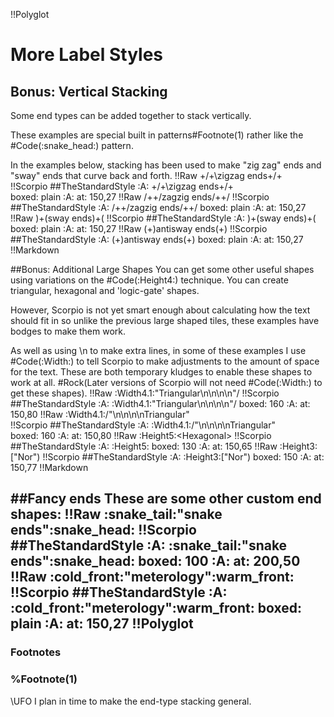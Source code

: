 !!Polyglot
# More Label Styles
## Bonus: Vertical Stacking
Some end types can be added together to stack vertically.  

These examples are special built in patterns#Footnote(1) rather like the #Code(:snake_head:) pattern. 

In the examples below, stacking has been used to make "zig zag" ends and "sway" ends that curve back and forth. 
!!Raw
\+/+\zigzag ends\+/+\
!!Scorpio
##TheStandardStyle
:A: \+/+\zigzag ends\+/+\
boxed: plain
:A: at: 150,27
!!Raw
/+\+/zagzig ends/+\+/
!!Scorpio
##TheStandardStyle
:A: /+\+/zagzig ends/+\+/
boxed: plain
:A: at: 150,27
!!Raw
)+(sway ends)+(
!!Scorpio
##TheStandardStyle
:A: )+(sway ends)+(
boxed: plain
:A: at: 150,27
!!Raw
(+)antisway ends(+)
!!Scorpio
##TheStandardStyle
:A: (+)antisway ends(+)
boxed: plain
:A: at: 150,27
!!Markdown

##Bonus: Additional Large Shapes
You can get some other useful shapes using variations on the #Code(:Height4:) technique.  You can create triangular, hexagonal and 'logic-gate' shapes.  

However, Scorpio is not yet smart enough about calculating how the text should fit in so unlike the previous large shaped tiles, these examples have bodges to make them work. 

As well as using \n to make extra lines, in some of these examples I use #Code(:Width:) to tell Scorpio to make adjustments to the amount of space for the text.  These are both temporary kludges to enable these shapes to work at all. #Rock(Later versions of Scorpio will not need #Code(:Width:) to get these shapes).
!!Raw
:Width4.1:\"Triangular\n\n\n\n"/
!!Scorpio
##TheStandardStyle
:A: :Width4.1:\"Triangular\n\n\n\n"/
boxed: 160
:A: at: 150,80
!!Raw
:Width4.1:/"\n\n\n\nTriangular"\
!!Scorpio
##TheStandardStyle
:A: :Width4.1:/"\n\n\n\nTriangular"\
boxed: 160
:A: at: 150,80
!!Raw
:Height5:&lt;Hexagonal&gt;
!!Scorpio
##TheStandardStyle
:A: :Height5:<Hexagonal>
boxed: 130
:A: at: 150,65
!!Raw
:Height3:["Nor")
!!Scorpio
##TheStandardStyle
:A: :Height3:["Nor")
boxed: 150
:A: at: 150,77
!!Markdown

##Fancy ends
These are some other custom end shapes:
!!Raw
:snake_tail:"snake ends":snake_head:
!!Scorpio
##TheStandardStyle
:A: :snake_tail:"snake ends":snake_head:
boxed: 100
:A: at: 200,50
!!Raw
:cold_front:"meterology":warm_front:
!!Scorpio
##TheStandardStyle
:A: :cold_front:"meterology":warm_front:
boxed: plain
:A: at: 150,27
!!Polyglot
----
### Footnotes

### %Footnote(1)
\UFO I plan in time to make the end-type stacking general.
